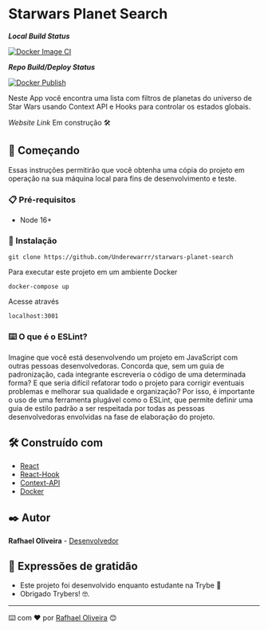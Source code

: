 # Starwars Planet Search
***Local Build Status***

[![Docker Image CI](https://github.com/Underewarrr/starwars-planet-search/actions/workflows/docker-image.yml/badge.svg)](https://github.com/Underewarrr/starwars-planet-search/actions/workflows/docker-image.yml)

***Repo Build/Deploy Status***

[![Docker Publish](https://github.com/Underewarrr/starwars-planet-search/actions/workflows/docker-publish.yml/badge.svg)](https://github.com/Underewarrr/starwars-planet-search/actions/workflows/docker-publish.yml)

Neste App você encontra uma lista com filtros de planetas do universo de Star Wars usando Context API e Hooks para controlar os estados globais.
  
*Website Link* Em construção 🛠️

## 🚀 Começando
Essas instruções permitirão que você obtenha uma cópia do projeto em operação na sua máquina local para fins de desenvolvimento e teste.
### 📋 Pré-requisitos
- Node 16+

### 🔧 Instalação

```git clone https://github.com/Underewarrr/starwars-planet-search```

Para executar este projeto em um ambiente Docker
```
docker-compose up
```
Acesse através
```
localhost:3001
```
### ⌨️ O que é o ESLint?
Imagine que você está desenvolvendo um projeto em JavaScript com outras pessoas desenvolvedoras. Concorda que, sem um guia de padronização, cada integrante escreveria o código de uma determinada forma? E que seria difícil refatorar todo o projeto para corrigir eventuais problemas e melhorar sua qualidade e organização? Por isso, é importante o uso de uma ferramenta plugável como o ESLint, que permite definir uma guia de estilo padrão a ser respeitada por todas as pessoas desenvolvedoras envolvidas na fase de elaboração do projeto.

## 🛠️ Construído com
* [React](https://pt-br.reactjs.org/)  
* [React-Hook](https://pt-br.reactjs.org/docs/hooks-intro.html)
* [Context-API](https://pt-br.reactjs.org/docs/context.html)
* [Docker](https://www.docker.com/)

## ✒️ Autor
**Rafhael Oliveira** - [Desenvolvedor](https://github.com/underewarrr)
## 🎁 Expressões de gratidão
* Este projeto foi desenvolvido enquanto estudante na Trybe 📢
* Obrigado Trybers! 🤓.
---
⌨️ com ❤️ por [Rafhael Oliveira](https://www.linkedin.com/in/rafhael-oliveira/) 😊
